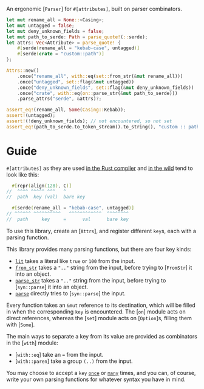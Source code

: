 <!-- cargo-rdme start -->

An ergonomic [`Parser`] for `#[attributes]`, built on parser combinators.

```rust
let mut rename_all = None::<Casing>;
let mut untagged = false;
let mut deny_unknown_fields = false;
let mut path_to_serde: Path = parse_quote!(::serde);
let attrs: Vec<Attribute> = parse_quote! {
    #[serde(rename_all = "kebab-case", untagged)]
    #[serde(crate = "custom::path")]
};

Attrs::new()
    .once("rename_all", with::eq(set::from_str(&mut rename_all)))
    .once("untagged", set::flag(&mut untagged))
    .once("deny_unknown_fields", set::flag(&mut deny_unknown_fields))
    .once("crate", with::eq(on::parse_str(&mut path_to_serde)))
    .parse_attrs("serde", &attrs)?;

assert_eq!(rename_all, Some(Casing::Kebab));
assert!(untagged);
assert!(!deny_unknown_fields); // not encountered, so not set
assert_eq!(path_to_serde.to_token_stream().to_string(), "custom :: path");
```

# Guide

`#[attributes]` as they are used [in the Rust compiler](https://doc.rust-lang.org/reference/attributes.html#meta-item-attribute-syntax)
and [in the wild](https://serde.rs/attributes.html) tend to look like this:

```rust
  #[repr(align(128), C)]
//  ^^^^ ^^^^^ ^^^   ^
//  path  key (val)  bare key

  #[serde(rename_all = "kebab-case", untagged)]
// ^^^^^^ ^^^^^^^^^^   ^^^^^^^^^^^^  ^^^^^^^^
//  path     key     =      val      bare key
```

To use this library, create an [`Attrs`],
and register different `key`s, each with a parsing function.

This library provides many parsing functions, but there are four key kinds:
- [`lit`](set::lit) takes a literal like `true` or `100` from the input.
- [`from_str`](set::from_str) takes a `".."` string from the input,
  before trying to [`FromStr`] it into an object.
- [`parse_str`](set::parse_str) takes a `".."` string from the input,
  before trying to [`syn::parse`] it into an object.
- [`parse`](set::parse) directly tries to [`syn::parse`] the input.

Every function takes an `&mut` reference to its destination,
which will be filled in when the corresponding `key` is encountered.
The [`on`] module acts on direct references,
whereas the [`set`] module acts on [`Option`]s, filling them with [`Some`].

The main ways to separate a key from its value are provided as combinators in the [`with`] module:
- [`with::eq`] take an `=` from the input.
- [`with::paren`] take a group `(..)` from the input.

You may choose to accept a `key` [`once`](Attrs::once) or [`many`](Attrs::many) times,
and you can, of course, write your own parsing functions for whatever syntax you have in mind.

<!-- cargo-rdme end -->

